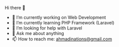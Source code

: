 Hi there 👋

- 🔭 I’m currently working on Web Development
- 🌱 I’m currently learning PHP Framework (Laravel)
- 🤔 I’m looking for help with Laravel 
- 💬 Ask me about anything
- 📫 How to reach me: ahmadinations@gmail.com

